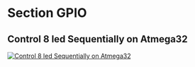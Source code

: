 # Section GPIO
## Control 8 led Sequentially on Atmega32
[![Control 8 led Sequentially on Atmega32](https://github.com/Mina-Karam/Master_Embedded_Systems/blob/master/Unit_7_MCU_Essential_Peripherals/Lesson_1_GPIO_Part1/Section_1_GPIO/Task_1_GPIO_8_LED/Task_1_GPIO_8_LED.gif)](https://drive.google.com/drive/folders/1ITJYCvHLTvehHas7v-QxPLSQHMpjDuCh)
